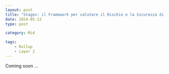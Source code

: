 ```yaml
---
layout: post
title: "Stages: il Framework per valutare il Rischio e la Sicurezza di un Rollup Ethereum"
date: 2024-05-12 
type: post

category: Mid

tags: 
    - Rollup
    - Layer 2
---
```

Coming soon ...
